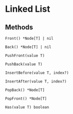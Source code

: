 # Linked List

## Methods

`Front() *Node[T] | nil`

`Back() *Node[T] | nil`

`PushFront(value T)`

`PushBack(value T)`

`InsertBefore(value T, index?)`

`InsertAfter(value T, index?)`

`PopBack() *Node[T]`

`PopFront() *Node[T]`

`Has(value T) boolean`

